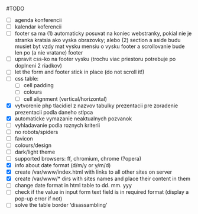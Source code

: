 #TODO

- [ ] agenda konferencii
- [ ] kalendar koferencii
- [ ] footer sa ma (1) automaticky posuvat na koniec webstranky, pokial nie je stranka kratsia ako vyska obrazovky; alebo (2)  section a aside budu musiet byt vzdy mat vysku mensiu o vysku footer a scrollovanie bude len po (a nie vratane) footer
- [ ] upravit css-ko na footer vysku (trochu viac priestoru potrebuje po doplneni 2 riadkov)
- [ ] let the form and footer stick in place (do not scroll it!)
- [ ] css table:
	- [ ] cell padding
	- [ ] colours
	- [ ] cell alignment (vertical/horizontal)
- [x] vytvorenie php tlacidiel z nazvov tabulky prezentacii pre zoradenie prezentacii podla daneho stlpca
- [x] automaticke vymazanie neaktualnych pozvanok
- [ ] vyhladavanie podla roznych kriterii
- [ ] no robots/spiders
- [ ] favicon
- [ ] colours/design
- [ ] dark/light theme
- [ ] supported browsers: ff, chromium, chrome (?opera)
- [x] info about date format (d/m/y or y/m/d)
- [x] create /var/www/index.html with links to all other sites on server
- [x] create /var/www/* dirs with sites names and place their content in them
- [ ] change date format in html table to dd. mm. yyy
- [ ] check if the value in input form text field is in required format (display a pop-up error if not)
- [ ] solve the table border ‘disassambling’
